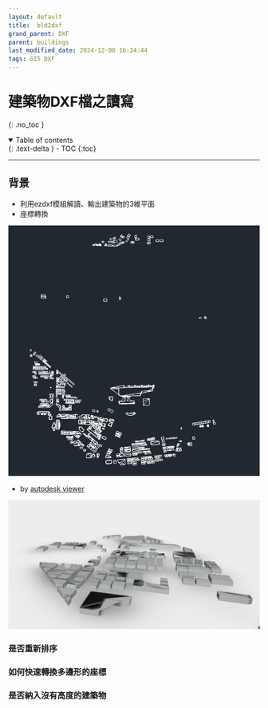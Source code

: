 ```yaml
---
layout: default
title:  bld2dxf
grand_parent: DXF
parent: buildings
last_modified_date: 2024-12-08 16:24:44
tags: GIS DXF
---
```


# 建築物DXF檔之讀寫

{: .no_toc }

<details open markdown="block">
  <summary>
    Table of contents
  </summary>
  {: .text-delta }
- TOC
{:toc}
</details>

---

## 背景

- 利用ezdxf模組解讀、輸出建築物的3維平面
- 座標轉換

![pngs/2024-12-08-16-19-16.png](pngs/2024-12-08-16-19-16.png)

- by [autodesk viewer ](https://viewer.autodesk.com/)

![pngs/2024-12-08-17-49-51.png](pngs/2024-12-08-17-49-51.png)

### 是否重新排序

### 如何快速轉換多邊形的座標

### 是否納入沒有高度的建築物

### 